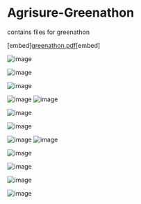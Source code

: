 # Agrisure-Greenathon
contains files for greenathon

[embed][greenathon.pdf](https://github.com/user-attachments/files/16396257/greenathon.pdf)[embed]

![image](https://github.com/user-attachments/assets/a80d0c15-970f-4faa-9161-3b3a623cd316)

![image](https://github.com/user-attachments/assets/3e5bedb2-0f35-4c8f-86a9-9e7ee1804dd0)

![image](https://github.com/user-attachments/assets/3cd9a2d6-19fc-4d5f-8845-1ed87b3ef8ca)

![image](https://github.com/user-attachments/assets/97f5b249-49f1-449c-8e09-8a9e728b978c)
![image](https://github.com/user-attachments/assets/df8daa72-d5ae-4342-9074-263eca14c6c7)

![image](https://github.com/user-attachments/assets/429f15cc-8384-45c1-83b8-d9aa4e375006)

![image](https://github.com/user-attachments/assets/6e82d675-09a9-4911-a745-daf6ee4d6525)

![image](https://github.com/user-attachments/assets/842bcb67-65b8-4866-a5f6-85b96b789e30)
![image](https://github.com/user-attachments/assets/0e6e1556-bfae-490c-aa0e-59c82276cc41)

![image](https://github.com/user-attachments/assets/5f02aaa6-0edf-4928-9930-6ad36b3560ce)



![image](https://github.com/user-attachments/assets/538c09a6-7931-4b3a-9f22-e90c9de1cad7)

![image](https://github.com/user-attachments/assets/3c0751aa-c4c8-4cec-aae8-df1040aacecf)

![image](https://github.com/user-attachments/assets/19f4a148-4436-47bd-b608-540a5c35eafc)
